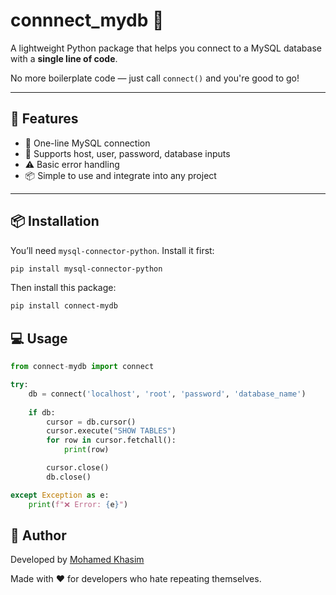 # connnect_mydb 🔌

A lightweight Python package that helps you connect to a MySQL database with a **single line of code**.

No more boilerplate code — just call `connect()` and you're good to go!

---

## 🚀 Features

- 🔄 One-line MySQL connection
- 🔐 Supports host, user, password, database inputs
- ⚠️ Basic error handling
- 📦 Simple to use and integrate into any project

---

## 📦 Installation

You’ll need `mysql-connector-python`. Install it first:

```bash
pip install mysql-connector-python
```
Then install this package:

```bash
pip install connect-mydb
```

## 💻 Usage

```python
from connect-mydb import connect

try:
    db = connect('localhost', 'root', 'password', 'database_name')
    
    if db:
        cursor = db.cursor()
        cursor.execute("SHOW TABLES")
        for row in cursor.fetchall():
            print(row)

        cursor.close()
        db.close()

except Exception as e:
    print(f"❌ Error: {e}")

```


## 🙌 Author
Developed by [Mohamed Khasim](https://github.com/k3XD16)


Made with ❤️ for developers who hate repeating themselves.